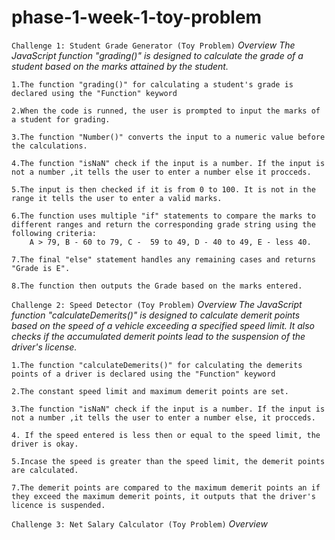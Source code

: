 # phase-1-week-1-toy-problem
`Challenge 1: Student Grade Generator (Toy Problem)`
    *Overview*
    *The JavaScript function "grading()" is designed to calculate the grade of a student based on the marks attained by the student.*
    
    1.The function "grading()" for calculating a student's grade is declared using the "Function" keyword

    2.When the code is runned, the user is prompted to input the marks of a student for grading.

    3.The function "Number()" converts the input to a numeric value before  the calculations.

    4.The function "isNaN" check if the input is a number. If the input is not a number ,it tells the user to enter a number else it procceds.

    5.The input is then checked if it is from 0 to 100. It is not in the range it tells the user to enter a valid marks.

    6.The function uses multiple "if" statements to compare the marks to different ranges and return the corresponding grade string using the following criteria:
        A > 79, B - 60 to 79, C -  59 to 49, D - 40 to 49, E - less 40.

    7.The final "else" statement handles any remaining cases and returns "Grade is E".

    8.The function then outputs the Grade based on the marks entered.


`Challenge 2: Speed Detector (Toy Problem)`
    *Overview*
    *The JavaScript function "calculateDemerits()" is designed to calculate demerit points based on the speed of a vehicle exceeding a specified speed limit. It also checks if the accumulated demerit points lead to the suspension of the driver's license.*

    1.The function "calculateDemerits()" for calculating the demerits points of a driver is declared using the "Function" keyword

    2.The constant speed limit and maximum demerit points are set.

    3.The function "isNaN" check if the input is a number. If the input is not a number ,it tells the user to enter a number else, it procceds.

    4. If the speed entered is less then or equal to the speed limit, the driver is okay.

    5.Incase the speed is greater than the speed limit, the demerit points are calculated.

    7.The demerit points are compared to the maximum demerit points an if they exceed the maximum demerit points, it outputs that the driver's licence is suspended.

`Challenge 3: Net Salary Calculator (Toy Problem)`
    *Overview*

